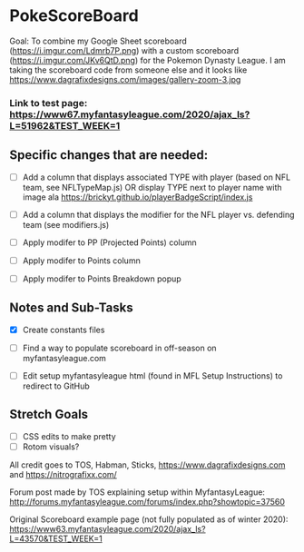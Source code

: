 # PokeScoreBoard
Goal: To combine my Google Sheet scoreboard (https://i.imgur.com/Ldmrb7P.png) with a custom scoreboard (https://i.imgur.com/JKv6QtD.png) for the Pokemon Dynasty League. I am taking the scoreboard code from someone else and it looks like https://www.dagrafixdesigns.com/images/gallery-zoom-3.jpg

### Link to test page: https://www67.myfantasyleague.com/2020/ajax_ls?L=51962&TEST_WEEK=1

## Specific changes that are needed:
   - [ ] Add a column that displays associated TYPE with player (based on NFL team, see NFLTypeMap.js) OR display TYPE next to player name with image ala https://brickyt.github.io/playerBadgeScript/index.js
   - [ ] Add a column that displays the modifier for the NFL player vs. defending team (see modifiers.js)
   - [ ] Apply modifer to PP (Projected Points) column
   - [ ] Apply modifer to Points column
   - [ ] Apply modifer to Points Breakdown popup
    




## Notes and Sub-Tasks
- [x] Create constants files
- [ ] Find a way to populate scoreboard in off-season on myfantasyleague.com
- [ ] Edit setup myfantasyleague html (found in MFL Setup Instructions) to redirect to GitHub




## Stretch Goals
- [ ] CSS edits to make pretty
- [ ] Rotom visuals?

All credit goes to TOS, Habman, Sticks, https://www.dagrafixdesigns.com and https://nitrografixx.com/

Forum post made by TOS explaining setup within MyfantasyLeague: http://forums.myfantasyleague.com/forums/index.php?showtopic=37560

Original Scoreboard example page (not fully populated as of winter 2020): https://www63.myfantasyleague.com/2020/ajax_ls?L=43570&TEST_WEEK=1
